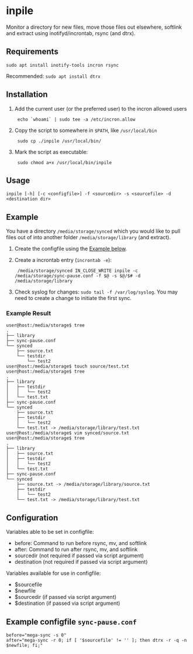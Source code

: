 # inpile
Monitor a directory for new files, move those files out elsewhere, softlink and extract using inotifyd/incrontab, rsync (and dtrx).

## Requirements
`sudo apt install inotify-tools incron rsync`

Recommended:
`sudo apt install dtrx`

## Installation

1. Add the current user (or the preferred user) to the incron allowed users

        echo `whoami` | sudo tee -a /etc/incron.allow

2. Copy the script to somewhere in `$PATH`, like `/usr/local/bin`

        sudo cp ./inpile /usr/local/bin/

3. Mark the script as executable:

        sudo chmod a+x /usr/local/bin/inpile

## Usage

    inpile [-h] [-c <configfile>] -f <sourcedir> -s <sourcefile> -d <destination dir>

## Example

You have a directory `/media/storage/synced` which you would like to pull files out of into another folder `/media/storage/library` (and extract).

1. Create the configfile using the [Example below](#example-configfile-sync-pauseconf).
2. Create a incrontab entry (`incrontab -e`):

        /media/storage/synced IN_CLOSE_WRITE inpile -c /media/storage/sync-pause.conf -f $@ -s $@/$# -d /media/storage/library

3. Check syslog for changes: `sudo tail -f /var/log/syslog`. You may need to create a change to initiate the first sync.

### Example Result

    user@host:/media/storage$ tree
    .
    ├── library
    ├── sync-pause.conf
    └── synced
        ├── source.txt
        └── testdir
            └── test2
    user@host:/media/storage$ touch source/test.txt
    user@host:/media/storage$ tree
    .
    ├── library
    │   ├── testdir
    │   │   └── test2
    │   └── test.txt
    ├── sync-pause.conf
    └── synced
        ├── source.txt
        ├── testdir
        │   └── test2
        └── test.txt -> /media/storage/library/test.txt
    user@host:/media/storage$ vim synced/source.txt
    user@host:/media/storage$ tree
    .
    ├── library
    │   ├── source.txt
    │   ├── testdir
    │   │   └── test2
    │   └── test.txt
    ├── sync-pause.conf
    └── synced
        ├── source.txt -> /media/storage/library/source.txt
        ├── testdir
        │   └── test2
        └── test.txt -> /media/storage/library/test.txt



## Configuration

Variables able to be set in configfile:
- before: Command to run before rsync, mv, and softlink
- after: Command to run after rsync, mv, and softlink
- sourcedir (not required if passed via script argument)
- destination (not required if passed via script argument)

Variables available for use in configfile:
- $sourcefile
- $newfile
- $sourcedir (if passed via script argument)
- $destination (if passed via script argument)


## Example configfile `sync-pause.conf`

    before="mega-sync -s 0"
    after="mega-sync -r 0; if [ '$sourcefile' != '' ]; then dtrx -r -q -n $newfile; fi;"

